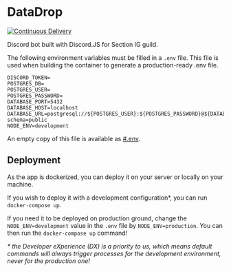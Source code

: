 # DataDrop
[![Continuous Delivery](https://github.com/Section-IG/DataDrop/actions/workflows/deployment.yml/badge.svg)](https://github.com/Section-IG/DataDrop/actions/workflows/deployment.yml)

Discord bot built with Discord.JS for Section IG guild.

The following environment variables must be filled in a `.env` file.
This file is used when building the container to generate a production-ready .env file.
```dotenv
DISCORD_TOKEN=
POSTGRES_DB=
POSTGRES_USER=
POSTGRES_PASSWORD=
DATABASE_PORT=5432
DATABASE_HOST=localhost
DATABASE_URL=postgresql://${POSTGRES_USER}:${POSTGRES_PASSWORD}@${DATABASE_HOST}:${DATABASE_PORT}/${POSTGRES_DB}?schema=public
NODE_ENV=development
```
An empty copy of this file is available as [#.env](./#.env).

## Deployment
As the app is dockerized, you can deploy it on your server or locally on your machine.

If you wish to deploy it with a development configuration*, you can run `docker-compose up`.

If you need it to be deployed on production ground, change the `NODE_ENV=development` value in the `.env` file by `NODE_ENV=production`.
You can then run the `docker-compose up` command!


_\* the Developer eXperience (DX) is a priority to us, which means default commands will always trigger processes for the development environment, never for the production one!_
